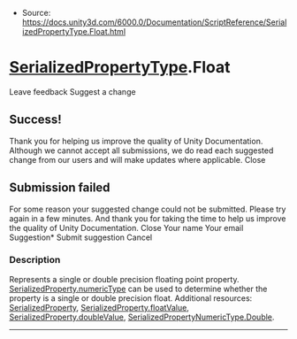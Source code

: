 * Source: https://docs.unity3d.com/6000.0/Documentation/ScriptReference/SerializedPropertyType.Float.html

#  [SerializedPropertyType](https://docs.unity3d.com/6000.0/Documentation/ScriptReference/SerializedPropertyType.html).Float
Leave feedback
Suggest a change
## Success!
Thank you for helping us improve the quality of Unity Documentation. Although we cannot accept all submissions, we do read each suggested change from our users and will make updates where applicable.
Close
## Submission failed
For some reason your suggested change could not be submitted. Please <a>try again</a> in a few minutes. And thank you for taking the time to help us improve the quality of Unity Documentation.
Close
Your name Your email Suggestion* Submit suggestion
Cancel
### Description
Represents a single or double precision floating point property.
[SerializedProperty.numericType](https://docs.unity3d.com/6000.0/Documentation/ScriptReference/SerializedProperty-numericType.html) can be used to determine whether the property is a single or double precision float. Additional resources: [SerializedProperty](https://docs.unity3d.com/6000.0/Documentation/ScriptReference/SerializedProperty.html), [SerializedProperty.floatValue](https://docs.unity3d.com/6000.0/Documentation/ScriptReference/SerializedProperty-floatValue.html), [SerializedProperty.doubleValue](https://docs.unity3d.com/6000.0/Documentation/ScriptReference/SerializedProperty-doubleValue.html), [SerializedPropertyNumericType.Double](https://docs.unity3d.com/6000.0/Documentation/ScriptReference/SerializedPropertyNumericType.Double.html).
* * *
